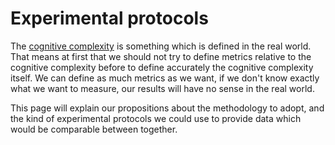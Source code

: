 # Experimental protocols

The [cognitive complexity](cognitive-complexity.md) is something which is defined in the real world. That means at first that we should not try to define metrics relative to the cognitive complexity before to define accurately the cognitive complexity itself. We can define as much metrics as we want, if we don't know exactly what we want to measure, our results will have no sense in the real world. 

This page will explain our propositions about the methodology to adopt, and the kind of experimental protocols we could use to provide data which would be comparable between together.
